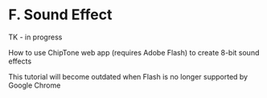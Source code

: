 # F. Sound Effect

TK - in progress

How to use ChipTone web app \(requires Adobe Flash\) to create 8-bit sound effects

This tutorial will become outdated when Flash is no longer supported by Google Chrome

